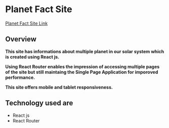 # Planet Fact Site

[Planet Fact Site Link](planets-fact-site-2f04d.web.app)

## Overview

**This site has informations about multiple planet in our solar system which is created using React js.**

**Using React Router enables the impression of accessing multiple pages of the site but still maintaing the Single Page Application for imporoved performance.**

**This site offers mobile and tablet responsiveness.**

## Technology used are

- React js
- React Router
